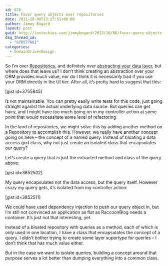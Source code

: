 ```yaml
---
id: 676
title: Favor query objects over repositories
date: 2012-10-08T13:27:51+00:00
author: Jimmy Bogard
layout: post
guid: http://lostechies.com/jimmybogard/2012/10/08/favor-query-objects-over-repositories/
dsq_thread_id:
  - "876577661"
categories:
  - DomainDrivenDesign
---
```

So I’m over [Repositories](http://martinfowler.com/eaaCatalog/repository.html), and definitely over [abstracting your data layer](http://lostechies.com/jimmybogard/2012/09/20/limiting-your-abstractions/), but where does that leave us? I don’t think creating an abstraction over your ORM provides much value, nor do I think it is necessarily bad if you use your ORM directly in the UI tier. After all, it’s pretty hard to suggest that this:

[gist id=3755845]

Is not maintainable. You can pretty easily write tests for this code, just going straight against the actual underlying data source. But queries can get hairy, and I might have too much going on in my controller action at some point that would necessitate some level of refactoring.

In the land of repositories, we might solve this by adding another method on a Repository to accomplish this. However, we really have another concept going on here – the concept of a named query. Instead of bloating a data access god class, why not just create an isolated class that encapsulates our query?

Let’s create a query that is just the extracted method and class of the query above:

[gist id=3852502]

My query encapsulates not the data access, but the query itself. However crazy my query gets, it’s isolated from my controller action:

[gist id=3852511]

We could have used dependency injection to push our query object in, but I’m still not convinced an application as flat as RaccoonBlog needs a container. It’s just not that interesting, yet.

Instead of a bloated repository with queries as a method, each of which is only used in one location, I have a class that encapsulates the concept of a query. I didn’t bother trying to create some layer supertype for queries – I don’t think that has much value either.

But in the case we want to isolate queries, building a concept around that purpose serves a lot better than dumping everything into a common class.